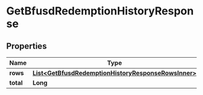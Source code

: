 

# GetBfusdRedemptionHistoryResponse


## Properties

| Name | Type | Description | Notes |
|------------ | ------------- | ------------- | -------------|
|**rows** | [**List&lt;GetBfusdRedemptionHistoryResponseRowsInner&gt;**](GetBfusdRedemptionHistoryResponseRowsInner.md) |  |  [optional] |
|**total** | **Long** |  |  [optional] |



